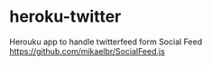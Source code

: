 heroku-twitter
==============

Herouku app to handle twitterfeed form Social Feed https://github.com/mikaelbr/SocialFeed.js
